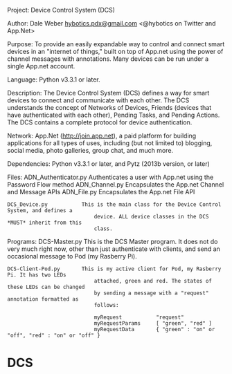 Project:					Device Control System (DCS)

Author:						Dale Weber <hybotics.pdx@gmail.com> <@hybotics on Twitter and App.Net>

Purpose:					To provide an easily expandable way to control and connect smart devices
								in an "internet of things," built on top of App.net using the power
								of channel messages with annotations. Many devices can be run under a
								single App.net account.
								
Language:					Python v3.3.1 or later.

Description:				The Device Control System (DCS) defines a way for smart devices to connect and
								communicate with each other. The DCS understands the concept of Networks of
								Devices, Friends (devices that have authenticated with each other), Pending
								Tasks, and Pending Actions. The DCS contains a complete protocol for device
								authentication. 

Network:					App.Net (http://join.app.net), a paid platform for building applications for all
								types of uses, including (but not limited to) blogging, social media, photo
								galleries, group chat, and much more.

Dependencies:				Python v3.3.1 or later, and Pytz (2013b version, or later)

Files:
	ADN_Authenticator.py	Authenticates a user with App.net using the Password Flow method
	ADN_Channel.py			Encapsulates the App.net Channel and Message APIs
	ADN_File.py				Encapsulates the App.net File API
	
	DCS_Device.py			This is the main class for the Device Control System, and defines a
								device. ALL device classes in the DCS *MUST* inherit from this
								class.
									
Programs:
	DCS-Master.py			This is the DCS Master program. It does not do very much right now,
								other than just authenticate with clients, and send an occasional
								message to Pod (my Rasberry Pi).
										
	DCS-Client-Pod.py		This is my active client for Pod, my Rasberry Pi. It has two LEDs
								attached, green and red. The states of these LEDs can be changed
								by sending a message with a "request" annotation formatted as
								follows:
								
								myRequest			"request"
								myRequestParams		[ "green", "red" ]
								myRequestData  		{ "green" : "on" or "off", "red" : "on" or "off" }
# DCS
